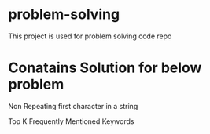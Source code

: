 # problem-solving
This project is used for problem solving code repo

# Conatains Solution for below problem
Non Repeating first character in a string

Top K Frequently Mentioned Keywords
  
